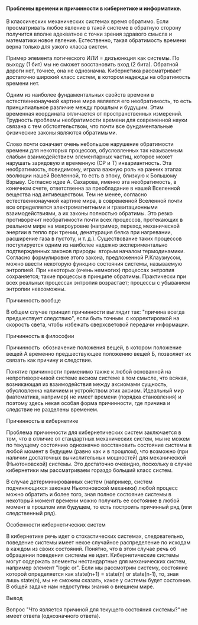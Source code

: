 #### Проблемы времени и причинности в кибернетике и информатике.

В классических механических системах время обратимо. Если просматривать любое явление в такой системе в 
обратную сторону получится вполне адекватное с точки зрения здравого смысла и математики новое явление.
Естественно, такая обратимость времени верна только для узкого класса систем. 

Пример элемента логического ИЛИ = дизъюнкция как системы. По выходу (1 бит) мы не сможет восстановить 
вход (2 бита). Обратной дороги нет, точнее, она не 
однозначна. Кибернетика рассматривает достаточно 
широкий класс систем, в котором надежды на 
обратимость времени нет.

Одним из наиболее фундаментальных свойств времени в естественнонаучной картине мира является его 
необратимость, то есть принципиальное различие между прошлым и будущим.
Этим временная координата отличается от пространственных измерений. Трудность проблемы необратимости времени для 
современной науки связана с тем обстоятельством, что почти все фундаментальные физические законы являются обратимыми.

Слово почти означает очень небольшое нарушение обратимости времени для некоторых процессов, 
обусловленных так называемым слабым взаимодействием элементарных частиц, которое может нарушать 
зарядовую и временную (СР и Т) инвариантность. Эта  необратимость, по­видимому, играла важную роль на 
ранних этапах эволюции нашей Вселенной, то есть в эпоху, близкую к Большому Взрыву. Согласно идее А. 
Сахарова, именно эта необратимость, в конечном счете, ответственна за преобладание в нашей Вселенной 
вещества над антивеществом. Тем не менее, согласно естественнонаучной картине мира, в современной 
Вселенной почти все определяется электромагнитными и гравитационными взаимодействиями,
а их законы полностью обратимы. Это резко противоречит необратимости почти всех процессов, протекающих в 
реальном мире на макроуровне (например, переход механической энергии в тепло при трении, денатурация 
белка при нагревании, расширение газа в пустоту, и т. д.). Существование таких процессов постулируется одним из 
наиболее надежно экспериментально подтвержденных законов природы ­ вторым началом термодинамики. 
Согласно формулировке этого закона, предложенной Р.Клаузиусом, можно ввести некоторую функцию 
состояния системы, называемую энтропией. При некоторых (очень немногих) процессах энтропия 
сохраняется; такие процессы в принципе обратимы. Практически при всех реальных процессах энтропия 
возрастает; процессы с убыванием энтропии невозможны.

Причинность вообще

В общем случае принцип причинности выглядит так: "причина всегда предшествует следствию", если быть 
точным ­ с корректировкой на скорость света, чтобы избежать сверхсветовой передачи информации.

Причинность в философии

Причинность ­ обозначение положения вещей, в котором  положение вещей А временно предшествующее 
положению вещей Б, позволяет их связать как причину и следствие.

Понятие причинности применимо также к любой 
основанной на непротиворечивой системе аксиом системе в том смысле, что всякая, возникающая из 
взаимодействия между аксиомами сущность, обусловленна наличием и устройством этих аксиом.
Идеальный мир (математика, например) не имеет времени (порядка становления) и поэтому здесь некая особая 
форма причинности, где причина и следствие не разделены временем.

Причинность в кибернетике

Проблема причинности для кибернетических систем заключается в том, что в отличие от стандартных 
механических систем, мы не можем по текущему состоянию однозначно восстановить состояние системы в 
любой момент в будущем (равно как и в прошлом), что возможно (при наличии достаточных вычислительных 
мощностей) для механической (Ньютоновской) системы. Это достаточно очевидно, поскольку в случае 
кибернетики мы рассматриваем гораздо больший класс систем.

В случае детерминированных систем (например, систем подчиняющихся законам Ньютоновской механики) любой 
процесс можно обратить и более того, зная полное состояние системы в некоторый момент времени можно получить ее 
состояние в любой момент в прошлом или будущем, то есть построить причинный ряд (или следственный ряд).

Особенности кибернетических систем 

В кибернетике речь идет о стохастических системах, следовательно, поведение системы имеет некое случайное
распределение по исходам в каждом из своих состояний. Понятно, что в этом случае речь об обращении поведения 
системы не идет. Кибернетические системы могут содержать элементы нестандартные для механических систем, например 
элемент "logic or". Если мы рассмотрим систему, состояние которой определяется как state(n+1) = state(n) 
or state(n-1), то, зная лишь state(n)‚ мы не сможем сказать, какое у системы будет состояние. В общей задаче нам 
недоступны знания о внешнем мире. 

Вывод

Вопрос "Что является причиной для текущего состояния системы?“ не имеет ответа (однозначного ответа).
